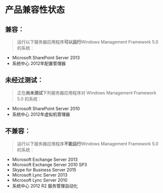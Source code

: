 # 产品兼容性状态

## 兼容︰
> 运行以下服务器应用程序**可以运行**Windows Management Framework 5.0 的系统︰

- Microsoft SharePoint Server 2013
- 系统中心 2012年配置管理器

## 未经过测试︰
> 正在**尚未测试**下列服务器应用程序对 Windows Management Framework 5.0 的系统︰

- Microsoft SharePoint Server 2010
- 系统中心 2012年虚拟机管理器

## 不兼容︰
> 运行以下服务器应用程序**不能运行**Windows Management Framework 5.0 的系统︰

- Microsoft Exchange Server 2013
- Microsoft Exchange Server 2010 SP3
- Skype for Business Server 2015
- Microsoft Lync Server 2013
- Microsoft Lync Server 2010
- 系统中心 2012 R2 服务管理自动化

